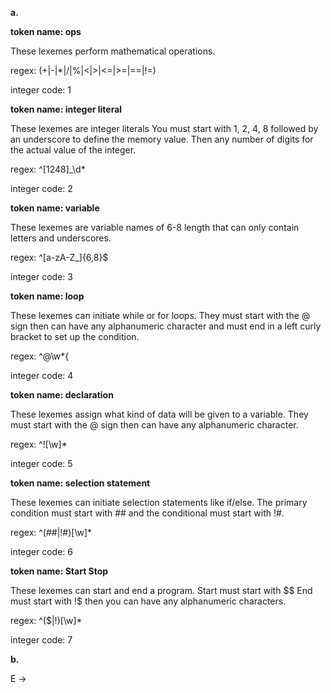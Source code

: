 **a.**

**token name: ops**

These lexemes perform mathematical operations. 

regex: (+|-|*|/|%|<|>|<=|>=|==|!=)

integer code: 1

**token name: integer literal**

These lexemes are integer literals You must start with 1, 2, 4, 8 followed by an underscore to define the memory value. Then any number of digits for the actual value of the integer.  

regex: ^[1248]_\d*

integer code: 2

**token name: variable**

These lexemes are variable names of 6-8 length that can only contain letters and underscores.

regex: ^[a-zA-Z_]{6,8}$

integer code: 3

**token name: loop**

These lexemes can initiate while or for loops. They must start with the @ sign then can have any alphanumeric character and must end in a left curly bracket to set up the condition.  

regex: ^@\w*{

integer code: 4

**token name: declaration**

These lexemes assign what kind of data will be given to a variable. They must start with the @ sign then can have any alphanumeric character. 

regex: ^![\w]*

integer code: 5

**token name: selection statement**

These lexemes can initiate selection statements like if/else. The primary condition must start with ## and the conditional must start with !#. 

regex: ^(##|!#)[\w]*

integer code: 6

**token name: Start Stop**

These lexemes can start and end a program. Start must start with $$ End must start with !$ then you can have any alphanumeric characters. 

regex: ^($$|!$)[\w]*

integer code: 7

**b.**

E &rarr; 


